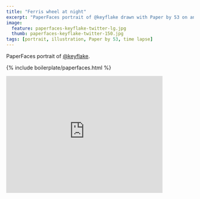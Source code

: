 ```yaml
---
title: "Ferris wheel at night"
excerpt: "PaperFaces portrait of @keyflake drawn with Paper by 53 on an iPad."
image: 
  feature: paperfaces-keyflake-twitter-lg.jpg
  thumb: paperfaces-keyflake-twitter-150.jpg
tags: [portrait, illustration, Paper by 53, time lapse]
---
```


PaperFaces portrait of [@keyflake](http://twitter.com/keyflake).

{% include boilerplate/paperfaces.html %}

<iframe width="420" height="315" src="https://www.youtube.com/embed/6yUmJRwXAdE" frameborder="0"> </iframe>
